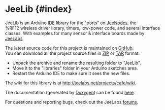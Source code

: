 JeeLib  {#index}
======

JeeLib is an Arduino [IDE][1] library for the "ports" on [JeeNodes][2], the  
%RF12 wireless driver library, timers, low-power code, and several interface  
classes. With examples for many sensor & interface boards made by [JeeLabs][3].

The latest source code for this project is maintained on [GitHub][6].  
You can download all the project source files in [ZIP][4] or [TAR][5] format:  

* Unpack the archive and rename the resulting folder to "JeeLib".
* Move it to the "libraries" folder in your Arduino sketches area.
* Restart the Arduino IDE to make sure it sees the new files.

The wiki for this library is at <http://jeelabs.net/projects/cafe/wiki>.

The documentation (generated by [Doxygen][7]) can be found [here][8].

For questions and reporting bugs, check out the JeeLabs [forums][9].

[1]: http://arduino.cc/en/
[2]: http://jeelabs.net/projects/hardware/wiki/JeeNode
[3]: http://jeelabs.org/
[4]: https://github.com/jcw/jeelib/zipball/master
[5]: https://github.com/jcw/jeelib/tarball/master
[6]: https://github.com/jcw/jeelib
[7]: http://www.stack.nl/~dimitri/doxygen/
[8]: http://jeelabs.net/pub/docs/jeelib/
[9]: http://forum.jeelabs.net/forum